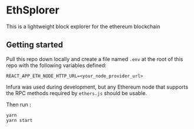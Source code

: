 # EthSplorer

This is a lightweight block explorer for the ethereum blockchain

## Getting started

Pull this repo down locally and create a file named `.env` at the root of this repo with the following variables defined:

```
REACT_APP_ETH_NODE_HTTP_URL=<your_node_provider_url>
```

Infura was used during development, but any Ethereum node that supports the RPC methods required by `ethers.js` should be usable.

Then run :

```
yarn
yarn start
```
